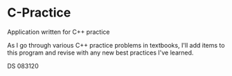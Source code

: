 # C-Practice
Application written for C++ practice

As I go through various C++ practice problems in textbooks, I'll add items to this program and revise with any new best practices I've learned.

DS 083120
